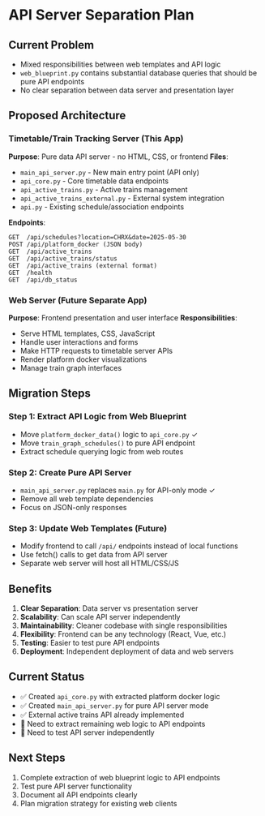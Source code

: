 # API Server Separation Plan

## Current Problem
- Mixed responsibilities between web templates and API logic
- `web_blueprint.py` contains substantial database queries that should be pure API endpoints
- No clear separation between data server and presentation layer

## Proposed Architecture

### Timetable/Train Tracking Server (This App)
**Purpose**: Pure data API server - no HTML, CSS, or frontend
**Files**:
- `main_api_server.py` - New main entry point (API only)
- `api_core.py` - Core timetable data endpoints
- `api_active_trains.py` - Active trains management
- `api_active_trains_external.py` - External system integration
- `api.py` - Existing schedule/association endpoints

**Endpoints**:
```
GET  /api/schedules?location=CHRX&date=2025-05-30
POST /api/platform_docker (JSON body)
GET  /api/active_trains
GET  /api/active_trains/status
GET  /api/active_trains (external format)
GET  /health
GET  /api/db_status
```

### Web Server (Future Separate App)
**Purpose**: Frontend presentation and user interface
**Responsibilities**:
- Serve HTML templates, CSS, JavaScript
- Handle user interactions and forms
- Make HTTP requests to timetable server APIs
- Render platform docker visualizations
- Manage train graph interfaces

## Migration Steps

### Step 1: Extract API Logic from Web Blueprint
- Move `platform_docker_data()` logic to `api_core.py` ✓
- Move `train_graph_schedules()` to pure API endpoint
- Extract schedule querying logic from web routes

### Step 2: Create Pure API Server
- `main_api_server.py` replaces `main.py` for API-only mode ✓
- Remove all web template dependencies
- Focus on JSON-only responses

### Step 3: Update Web Templates (Future)
- Modify frontend to call `/api/` endpoints instead of local functions
- Use fetch() calls to get data from API server
- Separate web server will host all HTML/CSS/JS

## Benefits

1. **Clear Separation**: Data server vs presentation server
2. **Scalability**: Can scale API server independently
3. **Maintainability**: Cleaner codebase with single responsibilities
4. **Flexibility**: Frontend can be any technology (React, Vue, etc.)
5. **Testing**: Easier to test pure API endpoints
6. **Deployment**: Independent deployment of data and web servers

## Current Status

- ✅ Created `api_core.py` with extracted platform docker logic
- ✅ Created `main_api_server.py` for pure API server mode
- ✅ External active trains API already implemented
- 🔄 Need to extract remaining web logic to API endpoints
- 🔄 Need to test API server independently

## Next Steps

1. Complete extraction of web blueprint logic to API endpoints
2. Test pure API server functionality
3. Document all API endpoints clearly
4. Plan migration strategy for existing web clients